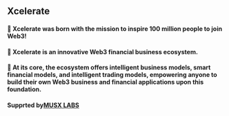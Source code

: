 ## Xcelerate
#### 🫡 Xcelerate was born with the mission to inspire 100 million people to join Web3! 
#### 🚀 Xcelerate is an innovative Web3 financial business ecosystem. 
#### 🤖 At its core, the ecosystem offers intelligent business models, smart financial models, and intelligent trading models, empowering anyone to build their own Web3 business and financial applications upon this foundation.
#### Supprted by[MUSX LABS](https://www.musxlabs.com/)
